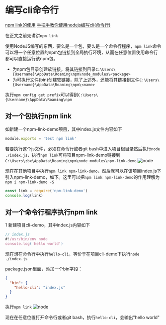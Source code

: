 # 编写cli命令行

[npm link的使用](https://www.jianshu.com/p/aaa7db89a5b2)
[手把手教你使用nodejs编写cli(命令行)](https://www.jianshu.com/p/095c968d406f)

在正文之前先讲讲`npm link`

使用NodeJS编写的东西，要么是一个包，要么是一个命令行程序，`npm link`命令可以将一个任意位置的npm包链接到全局执行环境，从而在任意位置使用命令行都可以直接运行该npm包。

- 为npm包目录创建软链接，将其链接到目录`C:\Users\{Username}\AppData\Roaming\npm\node_modules\<package>`
- 为可执行文件(bin)创建软链接，除了上述外，还能将其链接到文件`C:\Users\{Username}\AppData\Roaming\npm\<name>`

执行`npm config get prefix`可以得到`C:\Users\{Username}\AppData\Roaming\npm`

## 对一个包执行npm link

如新建一个npm-link-demo项目，其中index.js文件内容如下

```js
module.exports = 'test npm link'
```

若要执行这个js文件，必须在命令行或者git bash中进入项目根目录然后执行`node ./index.js`，执行`npm link`可将项目npm-link-demo链接到`C:\Users\zbx\AppData\Roaming\npm\node_modules\npm-link-demo`
![node](/images/20230720/node2.png)

现在在其他项目中执行`npm link npm-link-demo`，然后就可以在该项目index.js下引入npm-link-demo，如下。这里可以把`npm link npm-link-demo`的作用理解为`npm i npm-link-demo -S`

```js
const link = require('npm-link-demo')
console.log(link)
```

## 对一个命令行程序执行npm link

1 新建项目cli-demo，其中index.js内容如下

```js
// index.js
#!/usr/bin/env node
console.log('hello world')
```

现在想在命令行中执行`hello-cli`，等价于在项目cli-demo下执行`node ./index.js`

package.json里面，添加一个bin字段：

```json
{
  "bin": {
    "hello-cli": "index.js"
  }
}
```

执行`npm link`
![node](/images/20230720/node1.png)

现在在任意位置打开命令行或者git bash，执行`hello-cli`，会输出"hello world"
